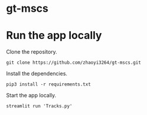 # gt-mscs

# Run the app locally
Clone the repository.
```{bash}
git clone https://github.com/zhaoyi3264/gt-mscs.git
```

Install the dependencies.
```{bash}
pip3 install -r requirements.txt
```

Start the app locally.
```{bash}
streamlit run 'Tracks.py'
```
